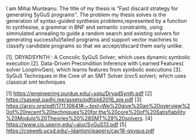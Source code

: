 


I am Mihai Munteanu. The title of my thesis is "Fast discard strategy for generating SyGuS programs". 
The problem my thesis solves is the generation of syntax-guided synthesis problems,represented by a function to synthesise, a grammar in BNF and semantic constraints, using simmulated annealing to guide a random search and existing solvers for generating successful/failed programs and support vector machines to classify candidate programs so that we accept/discard them early unlike:

[1]. DRYADSYNTH : A Concolic SyGuS Solver; which uses dynamic symbolic execution
[2]. Data-Driven Precondition Inference with Learned Features( solver LoopInvGen); which learns features from symbolic executions
[3]. SyGuS Techniques in the Core of an SMT Solver (cvc5 solver); which uses classical smt techniques



[1] https://engineering.purdue.edu/~xqiu/DryadSynth.pdf
[2] https://saswat.padhi.me/assets/pdf/pldi2016_pie.pdf
[3] https://arxiv.org/pdf/1711.10641#:~:text=We%20give%20an%20overview%20of%20recent%20techniques%20for,the%20core%20of%20Satisfiability%20Modulo%20Theories%20%28SMT%29%20solvers.
[4] https://www.cis.upenn.edu/~alur/SyGuS13.pdf
[5] https://cseweb.ucsd.edu/~ldantoni/papers/cav18-qsygus.pdf
